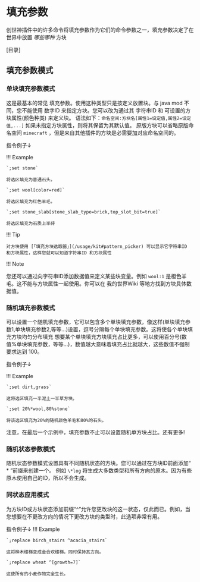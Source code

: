 # 填充参数

创世神插件中的许多命令将填充参数作为它们的命令参数之一，填充参数决定了在世界中放置 _哪些哪种_ 方块

[目录]

## 填充参数模式

### 单块填充参数模式

这是最基本的常见 填充参数。使用这种类型只是按定义放置块。与 java mod 不同，您不能使用 数字ID 来指定方块。您可以改为通过其 字符串ID 和 可设置的方块属性(颜色种类) 来定义块。
语法如下：`命名空间:方块名[属性1=设定值,属性2=设定值,...]` 如果未指定方块属性，则将其保留为其默认值。 
原版方块可以省略原版命名空间 `minecraft` ，但是来自其他插件的方块是必需要加对应命名空间的。

指令例子↓

!!! Example

    `;set stone`
    
    将选区填充为普通石头。
    
    `;set wool[color=red]`
    
    将选区填充为红色羊毛。
    
    `;set stone_slab[stone_slab_type=brick,top_slot_bit=true]`
    
    将选区填充为石质上半砖

!!! Tip

    对方块使用 [「填充方块选取器」](/usage/kit#pattern_picker) 可以显示它字符串ID 和方块属性，这样您就可以知道字符串ID 和方块属性

!!! Note

   您还可以通过向字符串ID添加数据值来定义某些块变量。例如 `wool:1` 是橙色羊毛。这不能与方块属性一起使用。你可以在 我的世界Wiki 等地方找到方块具体数据值。

### 随机填充参数模式

可以设置一个随机填充参数，它可以包含多个单块填充参数，像这样(单块填充参数1,单块填充参数2,等等...)设置，逗号分隔每个单块填充参数。这将使各个单块填充方块均匀分布填充
想要某个单块填充方块填充占比更多，可以使用百分号(数值%单块填充参数，等等…)，数值越大意味着填充占比就越大，这些数值不强制要求达到 100。

指令例子↓


!!! Example

    `;set dirt,grass`
    
    这将选区填充一半泥土一半草方块。
    
    `;set 20%*wool,80%stone`
    
    将该选区填充为20%的随机颜色羊毛和80%的石头。

注意，在最后一个示例中，填充参数不止可以设置随机单方块占比。还有更多!

### 随机状态参数模式

随机状态参数模式设置具有不同随机状态的方块。您可以通过在方块ID前面添加“ * ”前缀来创建一个。
例如  `\*log` 将生成大多数类型和所有方向的原木。因为有些原木使用自己的ID，所以不会生成。


### 同状态应用模式

为方块ID或方块状态添加前缀“^”允许您更改块的这一状态，仅此而已。例如，当您想要在不更改方向的情况下更改方块的类型时，此选项非常有用。

指令例子↓
!!! Example

    `;replace birch_stairs ^acacia_stairs`
    
    这将桦木楼梯变成金合欢楼梯，同时保持其方向。
    
    `;replace wheat ^[growth=7]`
    
    这使所有的小麦作物完全生长。
